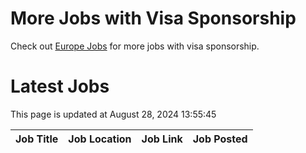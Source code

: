 # More Jobs with Visa Sponsorship

Check out [Europe Jobs](https://github.com/sureshparimi/europejobs#latest-jobs) for more jobs with visa sponsorship.

# Latest Jobs

This page is updated at August 28, 2024 13:55:45

| Job Title | Job Location | Job Link | Job Posted |
| --- | --- | --- | --- |
